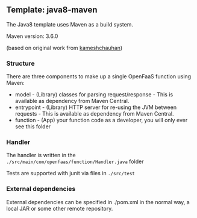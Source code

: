 ## Template: java8-maven

The Java8 template uses Maven as a build system.

Maven version: 3.6.0

(based on original work from [kameshchauhan](https://github.com/kameshchauhan/templates/tree/java-maven-template/template/java8-maven))

### Structure

There are three components to make up a single OpenFaaS function using Maven:

- model - (Library) classes for parsing request/response - This is available as dependency from Maven Central.
- entrypoint - (Library) HTTP server for re-using the JVM between requests - This is available as dependency from Maven Central.
- function - (App) your function code as a developer, you will only ever see this folder

### Handler

The handler is written in the `./src/main/com/openfaas/function/Handler.java` folder

Tests are supported with junit via files in `./src/test`

### External dependencies

External dependencies can be specified in ./pom.xml in the normal way, a local JAR or some other remote repository.

